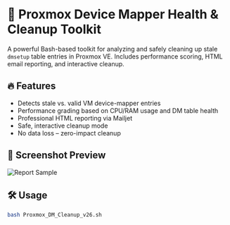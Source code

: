 # 🧹 Proxmox Device Mapper Health & Cleanup Toolkit

A powerful Bash-based toolkit for analyzing and safely cleaning up stale `dmsetup` table entries in Proxmox VE. Includes performance scoring, HTML email reporting, and interactive cleanup.

## 🔥 Features
- Detects stale vs. valid VM device-mapper entries
- Performance grading based on CPU/RAM usage and DM table health
- Professional HTML reporting via Mailjet
- Safe, interactive cleanup mode
- No data loss – zero-impact cleanup

## 📸 Screenshot Preview
![Report Sample](https://raw.githubusercontent.com/yourusername/proxmox-dm-health-check/main/sample-report.png)

## 🛠 Usage
```bash
bash Proxmox_DM_Cleanup_v26.sh
